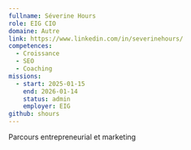 ```yaml
---
fullname: Séverine Hours
role: EIG CIO
domaine: Autre
link: https://www.linkedin.com/in/severinehours/
competences:
  - Croissance
  - SEO
  - Coaching
missions:
  - start: 2025-01-15
    end: 2026-01-14
    status: admin
    employer: EIG
github: shours
---
```

Parcours entrepreneurial et marketing